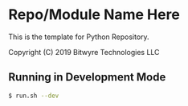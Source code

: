 # Repo/Module Name Here

This is the template for Python Repository.

Copyright (C) 2019 Bitwyre Technologies LLC

## Running in Development Mode

```sh
$ run.sh --dev
```
